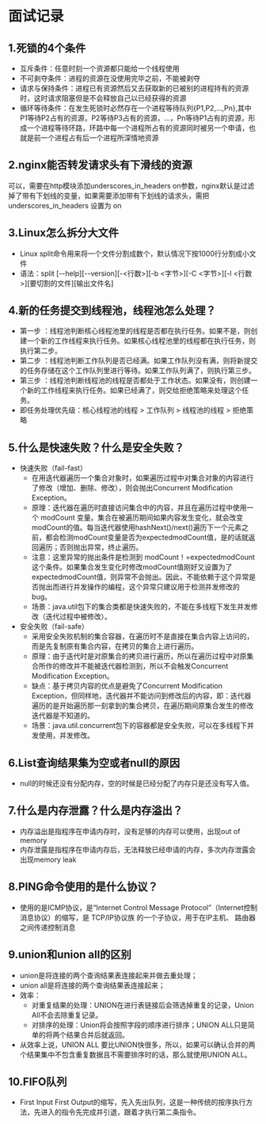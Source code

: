 # 面试记录
## 1.死锁的4个条件
- 互斥条件：任意时刻一个资源都只能给一个线程使用
- 不可剥夺条件：进程的资源在没使用完毕之前，不能被剥夺
- 请求与保持条件：进程已有资源然后又去获取新的已被别的进程持有的资源时，这时请求阻塞但是不会释放自己以已经获得的资源
- 循环等待条件：在发生死锁时必然存在一个进程等待队列{P1,P2,…,Pn},其中P1等待P2占有的资源，P2等待P3占有的资源，…，Pn等待P1占有的资源，形成一个进程等待环路，环路中每一个进程所占有的资源同时被另一个申请，也就是前一个进程占有后一个进程所深情地资源

## 2.nginx能否转发请求头有下滑线的资源
可以，需要在http模块添加underscores_in_headers on参数，nginx默认是过滤掉了带有下划线的变量，如果需要添加带有下划线的请求头，需把 underscores_in_headers 设置为 on

## 3.Linux怎么拆分大文件
- Linux split命令用来将一个文件分割成数个，默认情况下按1000行分割成小文件
- 语法：split [--help][--version][-<行数>][-b <字节>][-C <字节>][-l <行数>][要切割的文件][输出文件名]

## 4.新的任务提交到线程池，线程池怎么处理？
- 第一步 ：线程池判断核心线程池里的线程是否都在执行任务。如果不是，则创建一个新的工作线程来执行任务。如果核心线程池里的线程都在执行任务，则执行第二步。
- 第二步 ：线程池判断工作队列是否已经满。如果工作队列没有满，则将新提交的任务存储在这个工作队列里进行等待。如果工作队列满了，则执行第三步。
- 第三步 ：线程池判断线程池的线程是否都处于工作状态。如果没有，则创建一个新的工作线程来执行任务。如果已经满了，则交给拒绝策略来处理这个任务。
- 即任务处理优先级：核心线程池的线程 > 工作队列 > 线程池的线程 > 拒绝策略

## 5.什么是快速失败？什么是安全失败？
- 快速失败（fail-fast）
  - 在用迭代器遍历一个集合对象时，如果遍历过程中对集合对象的内容进行了修改（增加、删除、修改），则会抛出Concurrent Modification Exception。
  - 原理：迭代器在遍历时直接访问集合中的内容，并且在遍历过程中使用一个 modCount 变量。集合在被遍历期间如果内容发生变化，就会改变modCount的值。每当迭代器使用hashNext()/next()遍历下一个元素之前，都会检测modCount变量是否为expectedmodCount值，是的话就返回遍历；否则抛出异常，终止遍历。
  - 注意：这里异常的抛出条件是检测到 modCount！=expectedmodCount 这个条件。如果集合发生变化时修改modCount值刚好又设置为了expectedmodCount值，则异常不会抛出。因此，不能依赖于这个异常是否抛出而进行并发操作的编程，这个异常只建议用于检测并发修改的bug。
  - 场景：java.util包下的集合类都是快速失败的，不能在多线程下发生并发修改（迭代过程中被修改）。
- 安全失败（fail-safe）
  - 采用安全失败机制的集合容器，在遍历时不是直接在集合内容上访问的，而是先复制原有集合内容，在拷贝的集合上进行遍历。
  - 原理：由于迭代时是对原集合的拷贝进行遍历，所以在遍历过程中对原集合所作的修改并不能被迭代器检测到，所以不会触发Concurrent Modification Exception。
  - 缺点：基于拷贝内容的优点是避免了Concurrent Modification Exception，但同样地，迭代器并不能访问到修改后的内容，即：迭代器遍历的是开始遍历那一刻拿到的集合拷贝，在遍历期间原集合发生的修改迭代器是不知道的。
  - 场景：java.util.concurrent包下的容器都是安全失败，可以在多线程下并发使用，并发修改。

## 6.List查询结果集为空或者null的原因
- null的时候还没有分配内存，空的时候是已经分配了内存只是还没有写入值。

## 7.什么是内存泄露？什么是内存溢出？
- 内存溢出是指程序在申请内存时，没有足够的内存可以使用，出现out of memory
- 内存泄露是指程序在申请内存后，无法释放已经申请的内存，多次内存泄露会出现memory leak




## 8.PING命令使用的是什么协议？
- 使用的是ICMP协议，是“Internet Control Message Protocol”（Internet控制消息协议）的缩写，是 TCP/IP协议族 的一个子协议，用于在IP主机、 路由器 之间传递控制消息

## 9.union和union all的区别
- union是将连接的两个查询结果表连接起来并做去重处理；
- union all是将连接的两个查询结果表连接起来；﻿
- 效率：
  - 对重复结果的处理：UNION在进行表链接后会筛选掉重复的记录，Union All不会去除重复记录。
  - 对排序的处理：Union将会按照字段的顺序进行排序；UNION ALL只是简单的将两个结果合并后就返回。
- 从效率上说，UNION ALL 要比UNION快很多，所以，如果可以确认合并的两个结果集中不包含重复数据且不需要排序时的话，那么就使用UNION ALL。

## 10.FIFO队列
- First Input First Output的缩写，先入先出队列，这是一种传统的按序执行方法，先进入的指令先完成并引退，跟着才执行第二条指令。
